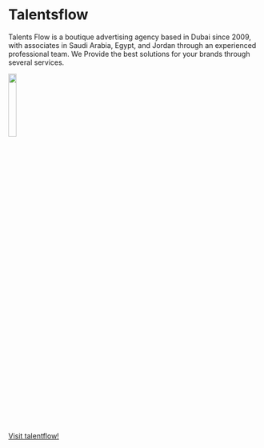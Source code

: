 Talentsflow
===========
Talents Flow is a boutique advertising agency based in Dubai since 2009, with associates in Saudi Arabia, Egypt, and Jordan through an experienced professional team. We Provide the best solutions for your brands through several services.

<img src="https://cloud.githubusercontent.com/assets/177648/10727091/940180b4-7bf0-11e5-88c5-11d6bd2324bf.jpg" width="18%"></img> 

[Visit talentflow!](http://www.talentsflow.com)

